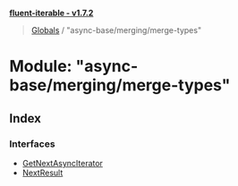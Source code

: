 **[fluent-iterable - v1.7.2](../README.md)**

> [Globals](../README.md) / "async-base/merging/merge-types"

# Module: "async-base/merging/merge-types"

## Index

### Interfaces

* [GetNextAsyncIterator](../interfaces/_async_base_merging_merge_types_.getnextasynciterator.md)
* [NextResult](../interfaces/_async_base_merging_merge_types_.nextresult.md)
